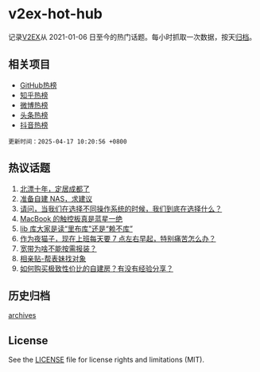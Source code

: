 # v2ex-hot-hub

 记录[V2EX](https://www.v2ex.com/)从 2021-01-06 日至今的热门话题。每小时抓取一次数据，按天[归档](archives)。
 
 ## 相关项目

- [GitHub热榜](https://github.com/it985/github-hot-hub)
- [知乎热榜](https://github.com/it985/zhihu-hot-hub)
- [微博热榜](https://github.com/it985/weibo-hot-hub)
- [头条热榜](https://github.com/it985/toutiao-hot-hub)
- [抖音热榜](https://github.com/it985/douyin-hot-hub)


 `更新时间：2025-04-17 10:20:56 +0800`

## 热议话题

1. [北漂十年，定居成都了](https://www.v2ex.com/t/1125817)
1. [准备自建 NAS，求建议](https://www.v2ex.com/t/1125813)
1. [请问，当我们在选择不同操作系统的时候，我们到底在选择什么？](https://www.v2ex.com/t/1125983)
1. [MacBook 的触控板真是蓝星一绝](https://www.v2ex.com/t/1125853)
1. [lib 库大家是读“里布库"还是“赖不库”](https://www.v2ex.com/t/1125882)
1. [作为夜猫子，现在上班每天要 7 点左右早起，特别痛苦怎么办？](https://www.v2ex.com/t/1126029)
1. [宽带为啥不能按需报装？](https://www.v2ex.com/t/1125906)
1. [相亲贴-帮表妹找对象](https://www.v2ex.com/t/1126010)
1. [如何购买极致性价比的自建房？有没有经验分享？](https://www.v2ex.com/t/1125801)

## 历史归档

[archives](archives)

## License

See the [LICENSE](LICENSE) file for license rights and limitations (MIT).
